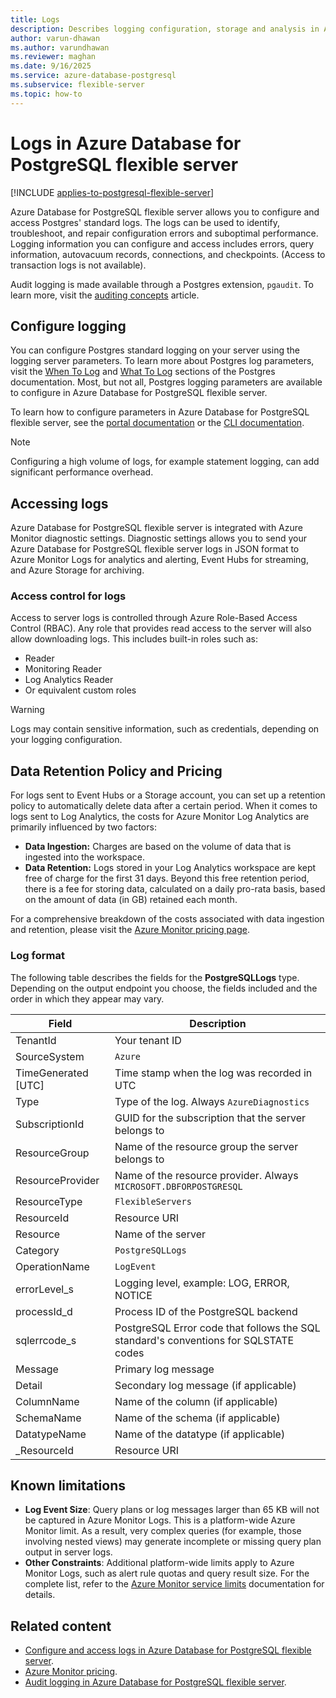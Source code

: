 ```yaml
---
title: Logs
description: Describes logging configuration, storage and analysis in Azure Database for PostgreSQL flexible server.
author: varun-dhawan
ms.author: varundhawan
ms.reviewer: maghan
ms.date: 9/16/2025
ms.service: azure-database-postgresql
ms.subservice: flexible-server
ms.topic: how-to
---
```


# Logs in Azure Database for PostgreSQL flexible server

[!INCLUDE [applies-to-postgresql-flexible-server](~/reusable-content/ce-skilling/azure/includes/postgresql/includes/applies-to-postgresql-flexible-server.md)]

Azure Database for PostgreSQL flexible server allows you to configure and access Postgres' standard logs. The logs can be used to identify, troubleshoot, and repair configuration errors and suboptimal performance. Logging information you can configure and access includes errors, query information, autovacuum records, connections, and checkpoints. (Access to transaction logs is not available).

Audit logging is made available through a Postgres extension, `pgaudit`. To learn more, visit the [auditing concepts](security-audit.md) article.

## Configure logging

You can configure Postgres standard logging on your server using the logging server parameters. To learn more about Postgres log parameters, visit the [When To Log](https://www.postgresql.org/docs/current/runtime-config-logging.html#RUNTIME-CONFIG-LOGGING-WHEN) and [What To Log](https://www.postgresql.org/docs/current/runtime-config-logging.html#RUNTIME-CONFIG-LOGGING-WHAT) sections of the Postgres documentation. Most, but not all, Postgres logging parameters are available to configure in Azure Database for PostgreSQL flexible server.

To learn how to configure parameters in Azure Database for PostgreSQL flexible server, see the [portal documentation](how-to-configure-server-parameters.md) or the [CLI documentation](how-to-configure-server-parameters.md).

> [!NOTE]
> Configuring a high volume of logs, for example statement logging, can add significant performance overhead. 

## Accessing logs

Azure Database for PostgreSQL flexible server is integrated with Azure Monitor diagnostic settings. Diagnostic settings allows you to send your Azure Database for PostgreSQL flexible server logs in JSON format to Azure Monitor Logs for analytics and alerting, Event Hubs for streaming, and Azure Storage for archiving.

### Access control for logs

Access to server logs is controlled through Azure Role-Based Access Control (RBAC). Any role that provides read access to the server will also allow downloading logs. This includes built-in roles such as:

- Reader
- Monitoring Reader
- Log Analytics Reader
- Or equivalent custom roles

> [!WARNING]
> Logs may contain sensitive information, such as credentials, depending on your logging configuration.

## Data Retention Policy and Pricing

For logs sent to Event Hubs or a Storage account, you can set up a retention policy to automatically delete data after a certain period. When it comes to logs sent to Log Analytics, the costs for Azure Monitor Log Analytics are primarily influenced by two factors:

- **Data Ingestion:** Charges are based on the volume of data that is ingested into the workspace.
- **Data Retention:** Logs stored in your Log Analytics workspace are kept free of charge for the first 31 days. Beyond this free retention period, there is a fee for storing data, calculated on a daily pro-rata basis, based on the amount of data (in GB) retained each month.

For a comprehensive breakdown of the costs associated with data ingestion and retention, please visit the [Azure Monitor pricing page](https://azure.microsoft.com/pricing/details/monitor/).

### Log format

The following table describes the fields for the **PostgreSQLLogs** type. Depending on the output endpoint you choose, the fields included and the order in which they appear may vary. 

|**Field** | **Description** |
|---|---|
| TenantId | Your tenant ID |
| SourceSystem | `Azure` |
| TimeGenerated [UTC] | Time stamp when the log was recorded in UTC |
| Type | Type of the log. Always `AzureDiagnostics` |
| SubscriptionId | GUID for the subscription that the server belongs to |
| ResourceGroup | Name of the resource group the server belongs to |
| ResourceProvider | Name of the resource provider. Always `MICROSOFT.DBFORPOSTGRESQL` |
| ResourceType | `FlexibleServers` |
| ResourceId | Resource URI |
| Resource | Name of the server |
| Category | `PostgreSQLLogs` |
| OperationName | `LogEvent` |
| errorLevel_s | Logging level, example: LOG, ERROR, NOTICE |
| processId_d | Process ID of the PostgreSQL backend |
| sqlerrcode_s | PostgreSQL Error code that follows the SQL standard's conventions for SQLSTATE codes |
| Message | Primary log message | 
| Detail | Secondary log message (if applicable) |
| ColumnName | Name of the column (if applicable) |
| SchemaName | Name of the schema (if applicable) |
| DatatypeName | Name of the datatype (if applicable) |
| _ResourceId | Resource URI |

## Known limitations

- **Log Event Size**: Query plans or log messages larger than 65 KB will not be captured in Azure Monitor Logs. This is a platform-wide Azure Monitor limit. As a result, very complex queries (for example, those involving nested views) may generate incomplete or missing query plan output in server logs. 
- **Other Constraints**: Additional platform-wide limits apply to Azure Monitor Logs, such as alert rule quotas and query result size. For the complete list, refer to the [Azure Monitor service limits](/azure/azure-monitor/fundamentals/service-limits) documentation for details.


## Related content

- [Configure and access logs in Azure Database for PostgreSQL flexible server](how-to-configure-and-access-logs.md).
- [Azure Monitor pricing](https://azure.microsoft.com/pricing/details/monitor/).
- [Audit logging in Azure Database for PostgreSQL flexible server](concepts-audit.md).
